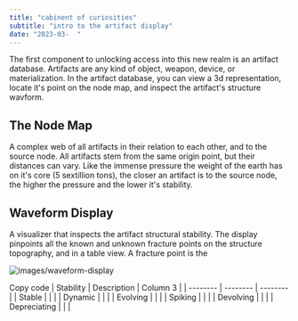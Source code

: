 ```yaml
---
title: "cabinent of curiosities"
subtitle: "intro to the artifact display"
date: "2023-03-  "
---
```


The first component to unlocking access into this new realm is an artifact database. Artifacts are any kind of object, weapon, device, or materialization. In the artifact database, you can view a 3d representation, locate it's point on the node map, and inspect the artifact's structure wavform.

## The Node Map

A complex web of all artifacts in their relation to each other, and to the source node. All artifacts stem from the same origin point, but their distances can vary. Like the immense pressure the weight of the earth has on it's core (5 sextillion tons), the closer an artifact is to the source node, the higher the pressure and the lower it's stability. 

## Waveform Display 

A visualizer that inspects the artifact structural stability. The display pinpoints all the known and unknown fracture points on the structure topography, and in a table view. A fracture point is the 

![images/waveform-display](/images/waveform-display.png)

Copy code
| Stability | Description | Column 3 |
| -------- | -------- | -------- |
| Stable |  |  |
| Dynamic |  |  |
| Evolving |  |  |
| Spiking |  |  |
| Devolving |  |  |
| Depreciating |  |  |
